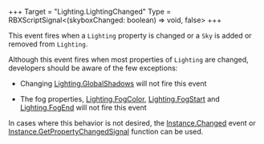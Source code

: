 +++
Target = "Lighting.LightingChanged"
Type = RBXScriptSignal<(skyboxChanged: boolean) => void, false>
+++

This event fires when a `Lighting` property is changed or a `Sky` is added or removed from `Lighting`.Although this event fires when most properties of `Lighting` are changed, developers should be aware of the few exceptions: - Changing [Lighting.GlobalShadows](https://developer.roblox.com/api-reference/property/Lighting/GlobalShadows) will not fire this event - The fog properties, [Lighting.FogColor](https://developer.roblox.com/api-reference/property/Lighting/FogColor), [Lighting.FogStart](https://developer.roblox.com/api-reference/property/Lighting/FogStart) and [Lighting.FogEnd](https://developer.roblox.com/api-reference/property/Lighting/FogEnd) will not fire this eventIn cases where this behavior is not desired, the [Instance.Changed](https://developer.roblox.com/api-reference/event/Instance/Changed) event or [Instance.GetPropertyChangedSignal](https://developer.roblox.com/api-reference/function/Instance/GetPropertyChangedSignal) function can be used.